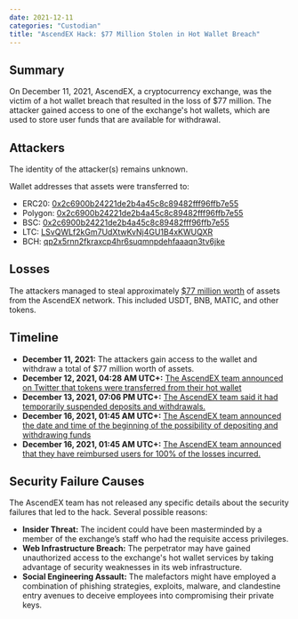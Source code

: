 ```yaml
---
date: 2021-12-11
categories: "Custodian"
title: "AscendEX Hack: $77 Million Stolen in Hot Wallet Breach"
---
```


## Summary

On December 11, 2021, AscendEX, a cryptocurrency exchange, was the victim of a hot wallet breach that resulted in the loss of $77 million. The attacker gained access to one of the exchange's hot wallets, which are used to store user funds that are available for withdrawal.

## Attackers

The identity of the attacker(s) remains unknown. 

Wallet addresses that assets were transferred to:
- ERC20: [0x2c6900b24221de2b4a45c8c89482fff96ffb7e55](https://etherscan.io/address/0x2c6900b24221de2b4a45c8c89482fff96ffb7e55) 
- Polygon: [0x2c6900b24221de2b4a45c8c89482fff96ffb7e55](https://polygonscan.com/address/0x2c6900b24221de2b4a45c8c89482fff96ffb7e55) 
- BSC: [0x2c6900b24221de2b4a45c8c89482fff96ffb7e55](https://bscscan.com/address/0x2C6900b24221dE2B4A45c8c89482fFF96FFB7E55) 
- LTC: [LSvQWLf2kGm7UdXtwKvNj4GU1B4xKWUQXR](https://blockchair.com/litecoin/address/LSvQWLf2kGm7UdXtwKvNj4GU1B4xKWUQXR) 
- BCH: [qp2x5rnn2fkraxcp4hr6suqmnpdehfaaaqn3tv6jke](https://blockchair.com/bitcoin-cash/address/qp2x5rnn2fkraxcp4hr6suqmnpdehfaaaqn3tv6jke)

## Losses

The attackers managed to steal approximately [$77 million worth](https://twitter.com/peckshield/status/1469915194004766722) of assets from the AscendEX network. This included USDT, BNB, MATIC, and other tokens. 

## Timeline

- **December 11, 2021:** The attackers gain access to the wallet and withdraw a total of $77 million worth of assets.
- **December 12, 2021, 04:28 AM UTC+:** [The AscendEX team announced on Twitter that tokens were transferred from their hot wallet](https://twitter.com/_AscendEX/status/1469886844787691528)
- **December 13, 2021, 07:06 PM UTC+:** [The AscendEX team said it had temporarily suspended deposits and withdrawals.](https://twitter.com/_AscendEX/status/1470470197719019531)
- **December 16, 2021, 01:45 AM UTC+:** [The AscendEX team announced the date and time of the beginning of the possibility of depositing and withdrawing funds](https://twitter.com/_AscendEX/status/1471295285997547523)
- **December 16, 2021, 01:45 AM UTC+:** [The AscendEX team announced that they have reimbursed users for 100% of the losses incurred.](https://twitter.com/_AscendEX/status/1471295294616780805)

## Security Failure Causes

The AscendEX team has not released any specific details about the security failures that led to the hack. Several possible reasons:

- **Insider Threat:** The incident could have been masterminded by a member of the exchange’s staff who had the requisite access privileges.
- **Web Infrastructure Breach:** The perpetrator may have gained unauthorized access to the exchange's hot wallet services by taking advantage of security weaknesses in its web infrastructure.
- **Social Engineering Assault:** The malefactors might have employed a combination of phishing strategies, exploits, malware, and clandestine entry avenues to deceive employees into compromising their private keys.
